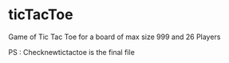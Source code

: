 # ticTacToe
Game of Tic Tac Toe for a board of max size 999 and 26 Players

PS : Checknewtictactoe is the final file
